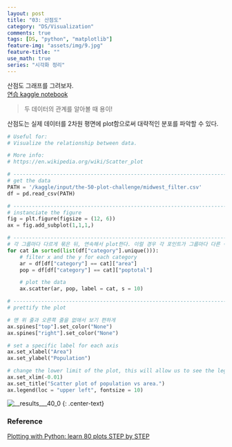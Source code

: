 ```yaml
---
layout: post
title: "03: 산점도"
category: "DS/Visualization"
comments: true
tags: [DS, "python", "matplotlib"]
feature-img: "assets/img/9.jpg"
feature-title: ""
use_math: true
series: "시각화 정리"
---
```


산점도 그래프를 그려보자.  
[연습 kaggle notebook](https://www.kaggle.com/wansook0316/plotting-with-python-learn-80-plots-step-by-step/edit)

> 두 데이터의 관계를 알아볼 때 용이!

산점도는 실제 데이터를 2차원 평면에 plot함으로써 대략적인 분포를 파악할 수 있다.

```python
# Useful for:
# Visualize the relationship between data.

# More info:
# https://en.wikipedia.org/wiki/Scatter_plot

# ----------------------------------------------------------------------------------------------------
# get the data
PATH = '/kaggle/input/the-50-plot-challenge/midwest_filter.csv'
df = pd.read_csv(PATH)

# ----------------------------------------------------------------------------------------------------
# instanciate the figure
fig = plt.figure(figsize = (12, 6))
ax = fig.add_subplot(1,1,1,)

# ----------------------------------------------------------------------------------------------------
# 각 그룹마다 다르게 묶은 뒤, 연속해서 plot한다. 이럴 경우 각 포인트가 그룹마다 다른 색으로 칠해진다.
for cat in sorted(list(df["category"].unique())):
    # filter x and the y for each category
    ar = df[df["category"] == cat]["area"]
    pop = df[df["category"] == cat]["poptotal"]

    # plot the data
    ax.scatter(ar, pop, label = cat, s = 10)

# ----------------------------------------------------------------------------------------------------
# prettify the plot

# 맨 위 줄과 오른쪽 줄을 없애서 보기 편하게
ax.spines["top"].set_color("None")
ax.spines["right"].set_color("None")

# set a specific label for each axis
ax.set_xlabel("Area")
ax.set_ylabel("Population")

# change the lower limit of the plot, this will allow us to see the legend on the left
ax.set_xlim(-0.01)
ax.set_title("Scatter plot of population vs area.")
ax.legend(loc = "upper left", fontsize = 10)
```

![__results___40_0](https://user-images.githubusercontent.com/37871541/81771905-4a391080-951f-11ea-86cb-1fd2a4ba6868.png)
{: .center-text}

### Reference

[Plotting with Python: learn 80 plots STEP by STEP](https://www.kaggle.com/python10pm/plotting-with-python-learn-80-plots-step-by-step)
